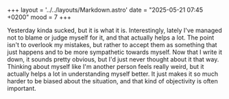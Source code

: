 +++
layout = '../../layouts/Markdown.astro'
date = "2025-05-21 07:45 +0200"
mood = 7
+++

Yesterday kinda sucked, but it is what it is. Interestingly, lately I've managed not to blame or judge myself for it, and that actually helps a lot. The point isn't to overlook my mistakes, but rather to accept them as something that just happens and to be more sympathetic towards myself. Now that I write it down, it sounds pretty obvious, but I'd just never thought about it that way. Thinking about myself like I'm another person feels really weird, but it actually helps a lot in understanding myself better. It just makes it so much harder to be biased about the situation, and that kind of objectivity is often important.